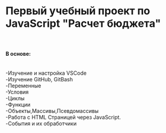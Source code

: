 <p> 
<h1>Первый учебный проект по JavaScript "Расчет бюджета"</h1><br>
<h4>В основе:</h4><br>
-Изучение и настройка VSCode<br>
-Изучение GitHub, GitBash<br>
-Переменные<br>
-Условия<br>
-Циклы<br>
-Функции<br>
-Объекты,Массивы,Псевдомассивы<br>
-Работа с HTML Страницей через JavaScript.<br>
-События и их обработчики<br>
</p>